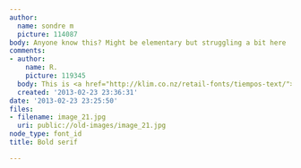 ```yaml
---
author:
  name: sondre m
  picture: 114087
body: Anyone know this? Might be elementary but struggling a bit here
comments:
- author:
    name: R.
    picture: 119345
  body: This is <a href="http://klim.co.nz/retail-fonts/tiempos-text/">Tiempos Text</a>.
  created: '2013-02-23 23:36:31'
date: '2013-02-23 23:25:50'
files:
- filename: image_21.jpg
  uri: public://old-images/image_21.jpg
node_type: font_id
title: Bold serif

---
```

